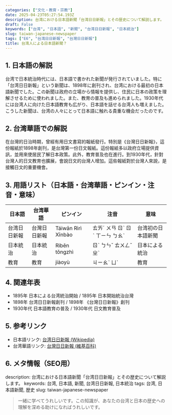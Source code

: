 ```yaml
---
categories: ["文化・教育・宗教"]
date: 2025-04-23T05:27:54.193Z
description: 台湾における日本語新聞「台湾日日新報」とその歴史について解説します。
draft: False
keywords: ["台湾", "日本語", "新聞", "台湾日日新報", "日本統治"]
slug: taiwan-japanese-newspaper
tags: ["E6", "台湾日日新報", "台灣日日新報"]
title: 台湾人による日本語新聞？
---
```




## 1. 日本語の解説
台湾で日本統治時代には、日本語で書かれた新聞が発行されていました。特に「台湾日日新報」という新聞は、1898年に創刊され、台湾における最初の日本語新聞でした。この新聞は政府の立場から情報を提供し、住民に日本の政策を理解させるために使われました。また、教育の普及も進められました。1930年代には台湾人に向けた日本語教育も広がり、日本語を話せる台湾人も増えました。こうした新聞は、台湾の人々にとって日本語に触れる貴重な機会だったのです。

## 2. 台湾華語での解説
在台灣的日治時期，曾經有用日文書寫的報紙發行。特別是《台灣日日新報》，這份報紙於1898年創刊，是台灣第一份日文報紙。這份報紙多以政府立場提供資訊，並用來使居民了解日本政策。此外，教育普及也在進行。到1930年代，針對台灣人的日文教育也擴展，會說日文的台灣人增加。這些報紙對於台灣人來說，是接觸日文的重要機會。

## 3. 用語リスト（日本語・台湾華語・ピンイン・注音・意味）

| 日本語       | 台湾華語         | ピンイン         | 注音      | 意味                                    |
|--------------|-----------------|-----------------|-----------|---------------------------------------|
| 台湾日日新報 | 台灣日日新報    | Táiwān Rìrì Xīnbào | ㄊㄞˊ ㄨㄢ ㄖˋ ㄖˋ ㄒㄧㄣ ㄅㄠˋ | 台湾初の日本語新聞                      |
| 日本統治    | 日本統治        | Rìběn tǒngzhì   | ㄖˋ ㄅㄣˇ ㄊㄨㄥˇ ㄓˋ | 日本による統治                        |
| 教育        | 教育            | jiàoyù          | ㄐㄧㄠˋ ㄩˋ | 教育                                    |

## 4. 関連年表

- 1895年 日本による台湾統治開始 / 1895年 日本開始統治台灣
- 1898年 台湾日日新報創刊 / 1898年 《台灣日日新報》創刊
- 1930年代 日本語教育の普及 / 1930年代 日文教育普及

## 5. 参考リンク

- 日本語リンク: [台湾日日新報 (Wikipedia)](https://ja.wikipedia.org/wiki/%E5%8F%B0%E6%B9%BE%E6%97%A5%E6%97%A5%E6%96%B0%E5%A0%B1)
- 台湾華語リンク: [台灣日日新報 (維基百科)](https://zh.wikipedia.org/wiki/%E5%8F%B0%E7%81%A3%E6%97%A5%E6%97%A5%E6%96%B0%E5%A0%B1)

## 6. メタ情報（SEO用）

description: 台湾における日本語新聞「台湾日日新報」とその歴史について解説します。
keywords: 台湾, 日本語, 新聞, 台湾日日新報, 日本統治
tags: 台湾, 日本語新聞, 歴史
slug: taiwan-japanese-newspaper

>一緒に学べてうれしいです。この知識が、あなたの台湾と日本の歴史への理解を深める助けになればうれしいです。
